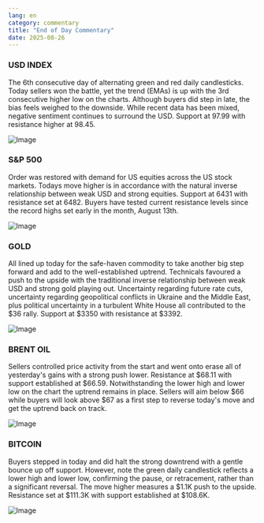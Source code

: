 ```yaml
---
lang: en
category: commentary
title: "End of Day Commentary"
date: 2025-08-26
---
```


### USD INDEX

The 6th consecutive day of alternating green and red daily candlesticks. Today sellers won the battle, yet the trend (EMAs) is up with the 3rd consecutive higher low on the charts. Although buyers did step in late, the bias feels weighed to the downside. While recent data has been mixed, negative sentiment continues to surround the USD. Support at 97.99 with resistance higher at 98.45.

![Image](https://markleighedu.github.io/img/Aug-2025/26-Aug-2025/usdindex.jpg)

### S&P 500

Order was restored with demand for US equities across the US stock markets. Todays move higher is in accordance with the natural inverse relationship between weak USD and strong equities. Support at 6431 with resistance set at 6482. Buyers have tested current resistance levels since the record highs set early in the month, August 13th.  

![Image](https://markleighedu.github.io/img/Aug-2025/26-Aug-2025/sp500.jpg)

### GOLD

All lined up today for the safe-haven commodity to take another big step forward and add to the well-established uptrend. Technicals favoured a push to the upside with the traditional inverse relationship between weak USD and strong gold playing out. Uncertainty regarding future rate cuts, uncertainty regarding geopolitical conflicts in Ukraine and the Middle East, plus political uncertainty in a turbulent White House all contributed to the $36 rally. Support at $3350 with resistance at $3392.

![Image](https://markleighedu.github.io/img/Aug-2025/26-Aug-2025/gold.jpg)

### BRENT OIL

Sellers controlled price activity from the start and went onto erase all of yesterday's gains with a strong push lower. Resistance at $68.11 with support established at $66.59. Notwithstanding the lower high and lower low on the chart the uptrend remains in place. Sellers will aim below $66 while buyers will look above $67 as a first step to reverse today's move and get the uptrend back on track. 

![Image](https://markleighedu.github.io/img/Aug-2025/26-Aug-2025/brentoil.jpg)

### BITCOIN

Buyers stepped in today and did halt the strong downtrend with a gentle bounce up off support. However, note the green daily candlestick reflects a lower high and lower low, confirming the pause, or retracement, rather than a significant reversal. The move higher measures a $1.1K push to the upside. Resistance set at $111.3K with support established at $108.6K. 

![Image](https://markleighedu.github.io/img/Aug-2025/26-Aug-2025/bitcoin.jpg)

